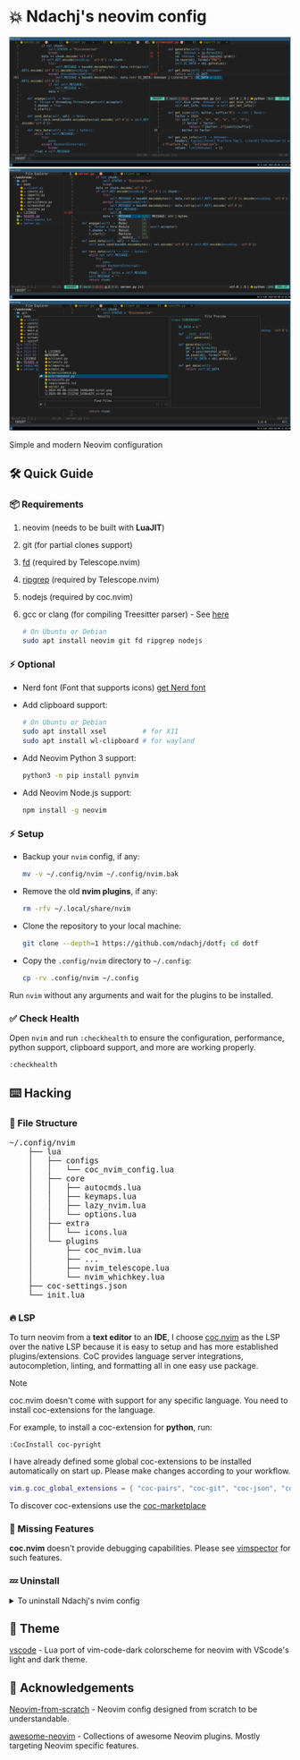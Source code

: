 # 💥 Ndachj's neovim config

![Screenshot 01](./screenshots/01.png)
![Screenshot 02](./screenshots/02.png)
![Screenshot 03](./screenshots/03.png)

Simple and modern Neovim configuration

## 🛠 Quick Guide

### 📦 Requirements

1. neovim (needs to be built with **LuaJIT**)
2. git (for partial clones support)
3. [fd](https://github.com/sharkdp/fd) (required by Telescope.nvim)
4. [ripgrep](https://github.com/BurntSushi/ripgrep) (required by Telescope.nvim)
5. nodejs (required by coc.nvim)
6. gcc or clang (for compiling Treesitter parser) - See [here](https://github.com/nvim-treesitter/nvim-treesitter#requirements)

   ```sh
   # On Ubuntu or Debian
   sudo apt install neovim git fd ripgrep nodejs
   ```

### ⚡️ Optional

- Nerd font (Font that supports icons)
  [get Nerd font](https://github.com/getnf/getnf)

- Add clipboard support:

  ```sh
  # On Ubuntu or Debian
  sudo apt install xsel         # for X11
  sudo apt install wl-clipboard # for wayland
  ```

- Add Neovim Python 3 support:

  ```sh
  python3 -m pip install pynvim
  ```

- Add Neovim Node.js support:

  ```sh
  npm install -g neovim
  ```

### ⚡ Setup

- Backup your `nvim` config, if any:

  ```sh
  mv -v ~/.config/nvim ~/.config/nvim.bak
  ```

- Remove the old **nvim plugins**, if any:

  ```sh
  rm -rfv ~/.local/share/nvim
  ```

- Clone the repository to your local machine:

  ```sh
  git clone --depth=1 https://github.com/ndachj/dotf; cd dotf
  ```

- Copy the `.config/nvim` directory to `~/.config`:

  ```sh
  cp -rv .config/nvim ~/.config
  ```

Run `nvim` without any arguments and wait for the plugins to be installed.

### ✅ Check Health

Open `nvim` and run `:checkhealth` to ensure the configuration, performance, python support, clipboard support, and more are working properly.

```vim
:checkhealth
```

## ⌨️ Hacking

### 📂 File Structure

<pre>
~/.config/nvim
    ├── lua
    │   ├── configs
    │   │   └── coc_nvim_config.lua
    │   ├── core
    │   │   ├── autocmds.lua
    │   │   ├── keymaps.lua
    │   │   ├── lazy_nvim.lua
    │   │   └── options.lua
    │   ├── extra
    │   │   └── icons.lua
    │   └── plugins
    │       ├── coc_nvim.lua
    │       ├── ...
    │       ├── nvim_telescope.lua
    │       └── nvim_whichkey.lua
    ├── coc-settings.json
    └── init.lua
</pre>

### 🔥 LSP

To turn neovim from a **text editor** to an **IDE**, I choose [coc.nvim](https://github.com/neoclide/coc.nvim) as the LSP over the native LSP because it is easy to setup and has more established plugins/extensions. CoC provides language server integrations, autocompletion, linting, and formatting all in one easy use package.

> [!NOTE]
> coc.nvim doesn't come with support for any specific language. You need to install coc-extensions for the language.

For example, to install a coc-extension for **python**, run:

```vim
:CocInstall coc-pyright
```

I have already defined some global coc-extensions to be installed automatically on start up. Please make changes according to your workflow.

```lua
vim.g.coc_global_extensions = { "coc-pairs", "coc-git", "coc-json", "coc-prettier", "coc-snippets","coc-sumneko-lua", "coc-pyright", "coc-sh", "coc-marketplace", "coc-markdownlint", "coc-cmake", "coc-toml" }
```

To discover coc-extensions use the [coc-marketplace](https://github.com/fannheyward/coc-marketplace)

### 🔎 Missing Features

**coc.nvim** doesn't provide debugging capabilities. Please see [vimspector](https://github.com/puremourning/vimspector) for such features.

### 💤 Uninstall

<details><summary>To uninstall Ndachj's nvim config</summary>

- Remove the `nvim` config:

  ```sh
  rm -rfv ~/.config/nvim
  ```

- Remove the **nvim plugins**:

  ```sh
  rm -rfv ~/.local/share/nvim
  ```

- Then **restore** your original `nvim` config:

  ```sh
  mv -v ~/.config/nvim.bak ~/.config/nvim
  ```

</details>

## 🎨 Theme

[vscode](https://github.com/Mofiqul/vscode.nvim) - Lua port of vim-code-dark colorscheme for neovim with VScode's light and dark theme.

## 👑 Acknowledgements

[Neovim-from-scratch](https://github.com/LunarVim/Neovim-from-scratch) - Neovim config designed from scratch to be understandable.

[awesome-neovim](https://github.com/rockerBOO/awesome-neovim) - Collections of awesome Neovim plugins. Mostly targeting Neovim specific features.
